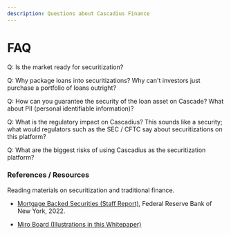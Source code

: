 ```yaml
---
description: Questions about Cascadius Finance
---
```


# FAQ



Q: Is the market ready for securitization?

Q: Why package loans into securitizations?  Why can't investors just purchase a portfolio of loans outright?

Q: How can you guarantee the security of the loan asset on Cascade?  What about PII (personal identifiable information)?

Q: What is the regulatory impact on Cascadius?  This sounds like a security; what would regulators such as the SEC / CFTC say about securitizations on this platform?&#x20;

Q: What are the biggest risks of using Cascadius as the securitization platform? &#x20;



### References / Resources

Reading materials on securitization and traditional finance. &#x20;

* [Mortgage Backed Securities (Staff Report)](https://www.newyorkfed.org/medialibrary/media/research/staff\_reports/sr1001.pdf), Federal Reserve Bank of New York, 2022.



* [Miro Board (Illustrations in this Whitepaper)](https://miro.com/app/board/uXjVP3cPpUM=/)

